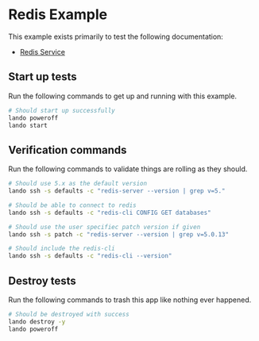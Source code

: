 Redis Example
=============

This example exists primarily to test the following documentation:

* [Redis Service](https://docs.devwithlando.io/tutorials/redis.html)

Start up tests
--------------

Run the following commands to get up and running with this example.

```bash
# Should start up successfully
lando poweroff
lando start
```

Verification commands
---------------------

Run the following commands to validate things are rolling as they should.

```bash
# Should use 5.x as the default version
lando ssh -s defaults -c "redis-server --version | grep v=5."

# Should be able to connect to redis
lando ssh -s defaults -c "redis-cli CONFIG GET databases"

# Should use the user specifiec patch version if given
lando ssh -s patch -c "redis-server --version | grep v=5.0.13"

# Should include the redis-cli
lando ssh -s defaults -c "redis-cli --version"
```

Destroy tests
-------------

Run the following commands to trash this app like nothing ever happened.

```bash
# Should be destroyed with success
lando destroy -y
lando poweroff
```
